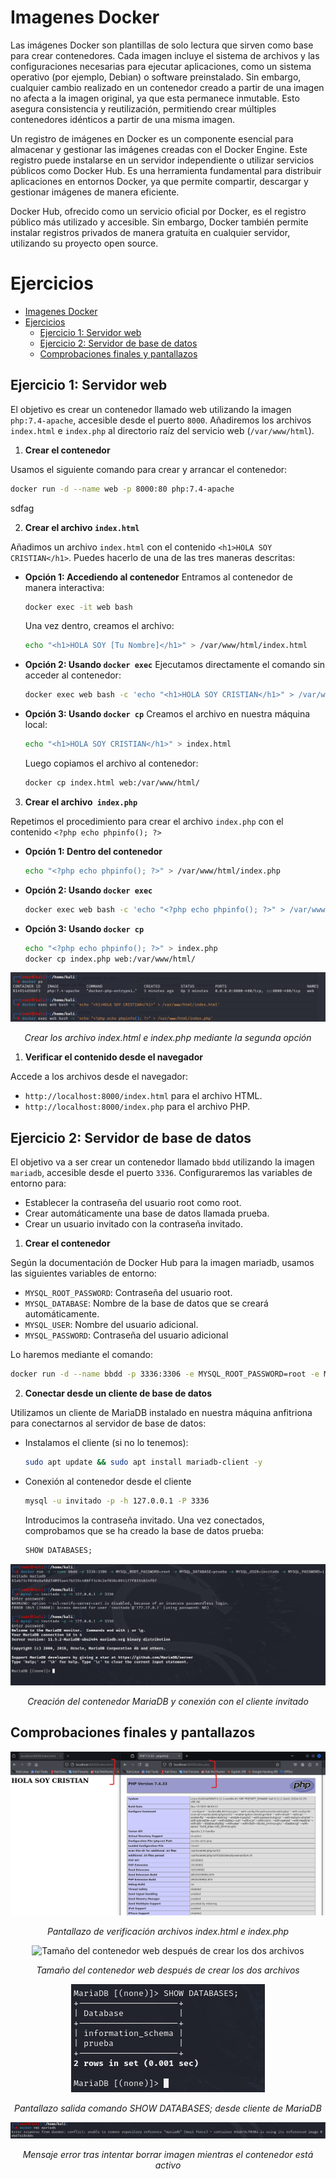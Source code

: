 # Imagenes Docker

Las imágenes Docker son plantillas de solo lectura que sirven como base para crear contenedores. Cada imagen incluye el sistema de archivos y las configuraciones necesarias para ejecutar aplicaciones, como un sistema operativo (por ejemplo, Debian) o software preinstalado. Sin embargo, cualquier cambio realizado en un contenedor creado a partir de una imagen no afecta a la imagen original, ya que esta permanece inmutable. Esto asegura consistencia y reutilización, permitiendo crear múltiples contenedores idénticos a partir de una misma imagen.

Un registro de imágenes en Docker es un componente esencial para almacenar y gestionar las imágenes creadas con el Docker Engine. Este registro puede instalarse en un servidor independiente o utilizar servicios públicos como Docker Hub. Es una herramienta fundamental para distribuir aplicaciones en entornos Docker, ya que permite compartir, descargar y gestionar imágenes de manera eficiente.

Docker Hub, ofrecido como un servicio oficial por Docker, es el registro público más utilizado y accesible. Sin embargo, Docker también permite instalar registros privados de manera gratuita en cualquier servidor, utilizando su proyecto open source.

# Ejercicios

- [Imagenes Docker](#imagenes-docker)
- [Ejercicios](#ejercicios)
  - [Ejercicio 1: Servidor web](#ejercicio-1-servidor-web)
  - [Ejercicio 2: Servidor de base de datos](#ejercicio-2-servidor-de-base-de-datos)
  - [Comprobaciones finales y pantallazos](#comprobaciones-finales-y-pantallazos)


## Ejercicio 1: Servidor web
El objetivo es crear un contenedor llamado web utilizando la imagen ``php:7.4-apache``, accesible desde el puerto ``8000``. Añadiremos los archivos ``index.html`` e ``index.php`` al directorio raíz del servicio web (``/var/www/html``).

1. **Crear el contenedor**

Usamos el siguiente comando para crear y arrancar el contenedor:

   ```bash
   docker run -d --name web -p 8000:80 php:7.4-apache
   ```

sdfag

2. **Crear el archivo ``index.html``**

Añadimos un archivo ``index.html`` con el contenido ``<h1>HOLA SOY CRISTIAN</h1>``. Puedes hacerlo de una de las tres maneras descritas:
- **Opción 1: Accediendo al contenedor**
Entramos al contenedor de manera interactiva:

   ```bash
   docker exec -it web bash
   ```
   Una vez dentro, creamos el archivo:

   ```bash
   echo "<h1>HOLA SOY [Tu Nombre]</h1>" > /var/www/html/index.html
   ```

- **Opción 2: Usando ``docker exec``**
   Ejecutamos directamente el comando sin acceder al contenedor:

   ```bash
   docker exec web bash -c 'echo "<h1>HOLA SOY CRISTIAN</h1>" > /var/www/html/index.html'
   ```

- **Opción 3: Usando ``docker cp``**
   Creamos el archivo en nuestra máquina local:

   ```bash
   echo "<h1>HOLA SOY CRISTIAN</h1>" > index.html
   ```
   Luego copiamos el archivo al contenedor:

   ```bash
   docker cp index.html web:/var/www/html/
   ```

3. **Crear el archivo`` index.php``**

Repetimos el procedimiento para crear el archivo ``index.php`` con el contenido ``<?php echo phpinfo(); ?>``

- **Opción 1: Dentro del contenedor**
   ```bash
   echo "<?php echo phpinfo(); ?>" > /var/www/html/index.php
   ```

- **Opción 2: Usando ``docker exec``**

   ```bash
   docker exec web bash -c 'echo "<?php echo phpinfo(); ?>" > /var/www/html/index.php'
   ```

- **Opción 3: Usando ``docker cp``**

   ```bash
   echo "<?php echo phpinfo(); ?>" > index.php
   docker cp index.php web:/var/www/html/
   ```

<p align="center">
    <img src="./images/Crear_indexhtml_indexphp.png" alt="Crear los archivo index.html e index.php mediante la segunda opción">
    </p>
<p align="center"><em>Crear los archivo index.html e index.php mediante la segunda opción</em></p>

1. **Verificar el contenido desde el navegador**

Accede a los archivos desde el navegador:

- ``http://localhost:8000/index.html`` para el archivo HTML.
- ``http://localhost:8000/index.php`` para el archivo PHP.


## Ejercicio 2: Servidor de base de datos
El objetivo va a ser crear un contenedor llamado ``bbdd`` utilizando la imagen ``mariadb``, accesible desde el puerto ``3336``. Configuraremos las variables de entorno para:

- Establecer la contraseña del usuario root como root.
- Crear automáticamente una base de datos llamada prueba.
- Crear un usuario invitado con la contraseña invitado.

1. **Crear el contenedor**

Según la documentación de Docker Hub para la imagen mariadb, usamos las siguientes variables de entorno:

- ``MYSQL_ROOT_PASSWORD``: Contraseña del usuario root.
- ``MYSQL_DATABASE``: Nombre de la base de datos que se creará automáticamente.
- ``MYSQL_USER``: Nombre del usuario adicional.
- ``MYSQL_PASSWORD``: Contraseña del usuario adicional

Lo haremos mediante el comando:
   ```bash
   docker run -d --name bbdd -p 3336:3306 -e MYSQL_ROOT_PASSWORD=root -e MYSQL_DATABASE=prueba -e MYSQL_USER=invitado -e MYSQL_PASSWORD=invitado mariadb
   ```

2. **Conectar desde un cliente de base de datos**

Utilizamos un cliente de MariaDB instalado en nuestra máquina anfitriona para conectarnos al servidor de base de datos:

- Instalamos el cliente (si no lo tenemos):
   ```bash
   sudo apt update && sudo apt install mariadb-client -y
   ```
- Conexión al contenedor desde el cliente
   ```bash
   mysql -u invitado -p -h 127.0.0.1 -P 3336
   ```
   Introducimos la contraseña invitado. Una vez conectados, comprobamos que se ha creado la base de datos prueba:

   ```sql
   SHOW DATABASES;
   ```

<p align="center">
    <img src="./images/Creacion_y_conexion_cliente_MariaDB.png" alt="Creación del contenedor MariaDB y conexión con el cliente invitado">
    </p>
<p align="center"><em>Creación del contenedor MariaDB y conexión con el cliente invitado</em></p>

## Comprobaciones finales y pantallazos

<p align="center">
    <img src="./images/Verificar_config_servidor_web.png" alt="Pantallazo de verificación archivos index.html e index.php">
    </p>
<p align="center"><em>Pantallazo de verificación archivos index.html e index.php</em></p>

<p align="center">
    <img src="./images/Tamaños_antes_despues_archivos_Sesion2.png" alt="Tamaño del contenedor web después de crear los dos archivos">
    </p>
<p align="center"><em>Tamaño del contenedor web después de crear los dos archivos</em></p>

<p align="center">
    <img src="./images/salida_comando_SHOW_DATABASES.png" alt="Pantallazo salida comando SHOW DATABASES; desde cliente de MariaDB">
    </p>
<p align="center"><em>Pantallazo salida comando SHOW DATABASES; desde cliente de MariaDB</em></p>

<p align="center">
    <img src="./images/Pantallazo_error_borrar_imagen_contenedor_activo.png" alt="Mensaje error tras intentar borrar imagen mientras el contenedor está activo">
    </p>
<p align="center"><em>Mensaje error tras intentar borrar imagen mientras el contenedor está activo</em></p>